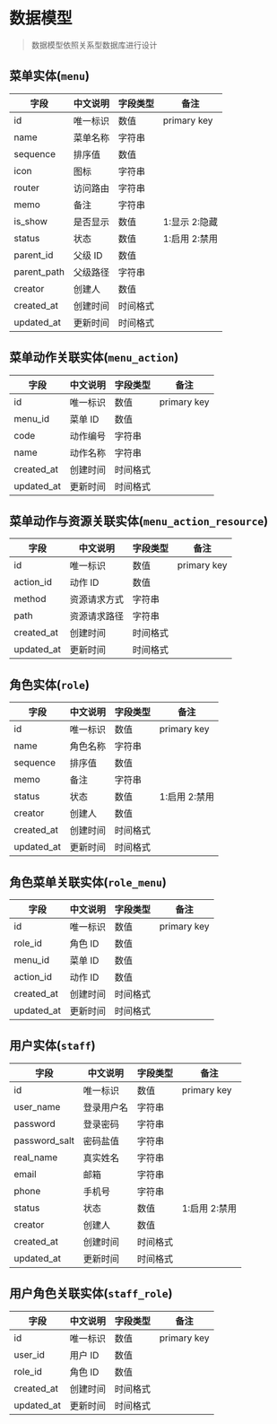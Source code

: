 <!--
 * @Description: talk is cheep , show me the code !
 * @version: V1.0
 * @Author: snow.wei
 * @Date: 2022-03-21 14:07:35
 * @LastEditors: snow.wei
 * @LastEditTime: 2022-03-21 14:39:19
-->
# 数据模型

> 数据模型依照关系型数据库进行设计

## 菜单实体(`menu`)

| 字段        | 中文说明 | 字段类型 | 备注          |
| ----------- | -------- | -------- | ------------- |
| id          | 唯一标识 | 数值     | primary key   |
| name        | 菜单名称 | 字符串   |               |
| sequence    | 排序值   | 数值     |               |
| icon        | 图标     | 字符串   |               |
| router      | 访问路由 | 字符串   |               |
| memo        | 备注     | 字符串   |               |
| is_show     | 是否显示 | 数值     | 1:显示 2:隐藏 |
| status      | 状态     | 数值     | 1:启用 2:禁用 |
| parent_id   | 父级 ID  | 数值     |               |
| parent_path | 父级路径 | 字符串   |               |
| creator     | 创建人   | 数值     |               |
| created_at  | 创建时间 | 时间格式 |               |
| updated_at  | 更新时间 | 时间格式 |               |

## 菜单动作关联实体(`menu_action`)

| 字段       | 中文说明 | 字段类型 | 备注        |
| ---------- | -------- | -------- | ----------- |
| id         | 唯一标识 | 数值     | primary key |
| menu_id    | 菜单 ID  | 数值     |             |
| code       | 动作编号 | 字符串   |             |
| name       | 动作名称 | 字符串   |             |
| created_at | 创建时间 | 时间格式 |             |
| updated_at | 更新时间 | 时间格式 |             |

## 菜单动作与资源关联实体(`menu_action_resource`)

| 字段       | 中文说明     | 字段类型 | 备注        |
| ---------- | ------------ | -------- | ----------- |
| id         | 唯一标识     | 数值     | primary key |
| action_id  | 动作 ID      | 数值     |             |
| method     | 资源请求方式 | 字符串   |             |
| path       | 资源请求路径 | 字符串   |             |
| created_at | 创建时间     | 时间格式 |             |
| updated_at | 更新时间     | 时间格式 |             |

## 角色实体(`role`)

| 字段       | 中文说明 | 字段类型 | 备注          |
| ---------- | -------- | -------- | ------------- |
| id         | 唯一标识 | 数值     | primary key   |
| name       | 角色名称 | 字符串   |               |
| sequence   | 排序值   | 数值     |               |
| memo       | 备注     | 字符串   |               |
| status     | 状态     | 数值     | 1:启用 2:禁用 |
| creator    | 创建人   | 数值     |               |
| created_at | 创建时间 | 时间格式 |               |
| updated_at | 更新时间 | 时间格式 |               |

## 角色菜单关联实体(`role_menu`)

| 字段       | 中文说明 | 字段类型 | 备注        |
| ---------- | -------- | -------- | ----------- |
| id         | 唯一标识 | 数值     | primary key |
| role_id    | 角色 ID  | 数值     |             |
| menu_id    | 菜单 ID  | 数值     |             |
| action_id  | 动作 ID  | 数值     |             |
| created_at | 创建时间 | 时间格式 |             |
| updated_at | 更新时间 | 时间格式 |             |

## 用户实体(`staff`)

| 字段          | 中文说明   | 字段类型 | 备注          |
| ------------- | ---------- | -------- | ------------- |
| id            | 唯一标识   | 数值     | primary key   |
| user_name     | 登录用户名 | 字符串   |               |
| password      | 登录密码   | 字符串   |               |
| password_salt | 密码盐值   | 字符串   |               |
| real_name     | 真实姓名   | 字符串   |               |
| email         | 邮箱       | 字符串   |               |
| phone         | 手机号     | 字符串   |               |
| status        | 状态       | 数值     | 1:启用 2:禁用 |
| creator       | 创建人     | 数值     |               |
| created_at    | 创建时间   | 时间格式 |               |
| updated_at    | 更新时间   | 时间格式 |               |

## 用户角色关联实体(`staff_role`)

| 字段       | 中文说明 | 字段类型 | 备注        |
| ---------- | -------- | -------- | ----------- |
| id         | 唯一标识 | 数值     | primary key |
| user_id    | 用户 ID  | 数值     |             |
| role_id    | 角色 ID  | 数值     |             |
| created_at | 创建时间 | 时间格式 |             |
| updated_at | 更新时间 | 时间格式 |             |
